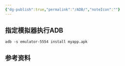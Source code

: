```yaml
---
{"dg-publish":true,"permalink":"/ADB/","noteIcon":""}
---
```



## 指定模拟器执行ADB
```
adb -s emulator-5554 install myapp.apk

```


## 参考资料

